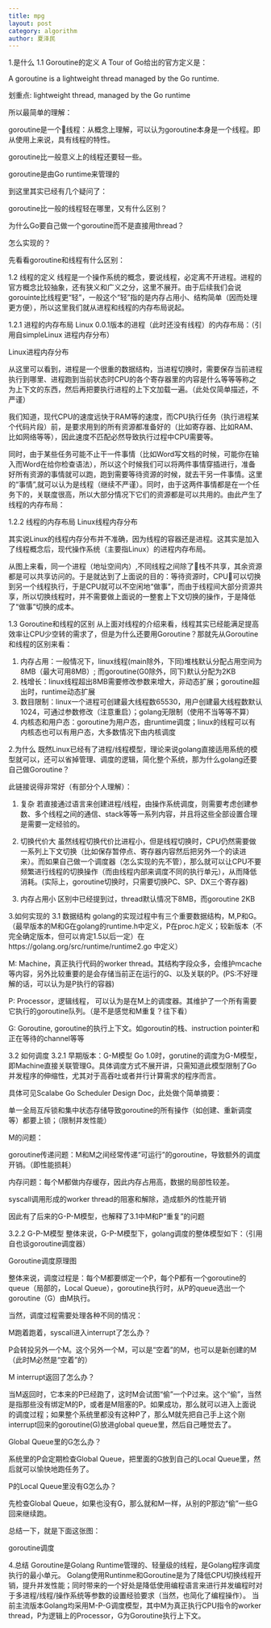 ```yaml
---
title: mpg
layout: post
category: algorithm
author: 夏泽民
---
```

1.是什么
1.1 Goroutine的定义
A Tour of Go给出的官方定义是：

A goroutine is a lightweight thread managed by the Go runtime.
<!-- more -->


划重点: lightweight thread, managed by the Go runtime

所以最简单的理解：

goroutine是一个线程：从概念上理解，可以认为goroutine本身是一个线程。即从使用上来说，具有线程的特性。

goroutine比一般意义上的线程还要轻一些。

goroutine是由Go runtime来管理的

到这里其实已经有几个疑问了：

goroutine比一般的线程轻在哪里，又有什么区别？

为什么Go要自己做一个goroutine而不是直接用thread？

怎么实现的？

先看看goroutine和线程有什么区别：

1.2 线程的定义
线程是一个操作系统的概念，要说线程，必定离不开进程。进程的官方概念比较抽象，还有狭义和广义之分，这里不展开。由于后续我们会说gorouinte比线程更“轻”，一般这个“轻”指的是内存占用小、结构简单（因而处理更方便），所以这里我们就从进程和线程的内存布局说起。

1.2.1 进程的内存布局
Linux 0.0.1版本的进程（此时还没有线程）的内存布局：（引用自simpleLinux 进程内存分布）

Linux进程内存分布

从这里可以看到，进程是一个很重的数据结构，当进程切换时，需要保存当前进程执行到哪里、进程跑到当前状态时CPU的各个寄存器里的内容是什么等等等称之为上下文的东西，然后再把要执行进程的上下文加载一遍。（此处仅简单描述，不严谨）

我们知道，现代CPU的速度远快于RAM等的速度，而CPU执行任务（执行进程某个代码片段）前，是要求用到的所有资源都准备好的（比如寄存器、比如RAM、比如网络等等），因此速度不匹配必然导致执行过程中CPU需要等。

同时，由于某些任务可能不止干一件事情（比如Word写文档的时候，可能你在输入而Word在给你检查语法），所以这个时候我们可以将两件事情穿插进行，准备好所有资源的事情就可以跑，跑到需要等待资源的时候，就去干另一件事情。这里的“事情”,就可以认为是线程（继续不严谨）。同时，由于这两件事情都是在一个任务下的，关联度很高，所以大部分情况下它们的资源都是可以共用的。由此产生了线程的内存布局：

1.2.2 线程的内存布局
Linux线程内存分布

其实说Linux的线程内存分布并不准确，因为线程的容器还是进程。这其实是加入了线程概念后，现代操作系统（主要指Linux）的进程内存布局。

从图上来看，同一个进程（地址空间内）,不同线程之间除了栈不共享，其余资源都是可以共享访问的。于是就达到了上面说的目的：等待资源时，CPU可以切换到另一个线程执行，于是CPU就可以不空闲地“做事”，而由于线程间大部分资源共享，所以切换线程时，并不需要做上面说的一整套上下文切换的操作，于是降低了“做事”切换的成本。

1.3 Goroutine和线程的区别
从上面对线程的介绍来看，线程其实已经能满足提高效率让CPU少空转的需求了，但是为什么还要用Goroutine？那就先从Goroutine和线程的区别来看：

1) 内存占用：一般情况下，linux线程(main除外，下同)堆栈默认分配占用空间为8MB（最大可用8MB）; 而goroutine(G0除外，同下)默认分配为2KB
2) 栈增长：linux线程超出8MB需要修改参数来增大，非动态扩展；goroutine超出时，runtime动态扩展
3) 数目限制：linux一个进程可创建最大线程数65530，用户创建最大线程数默认1024，可通过参数修改（注意重启）；golang无限制（使用不当等等不算）
4) 内核态和用户态：goroutine为用户态，由runtime调度；linux的线程可以有内核态也可以有用户态，大多数情况下由内核调度

2.为什么
既然Linux已经有了进程/线程模型，理论来说golang直接适用系统的模型就可以，还可以省掉管理、调度的逻辑，简化整个系统，那为什么golang还要自己做Goroutine？

此链接说得非常好（有部分个人理解）：

1) 复杂 若直接通过语言来创建进程/线程，由操作系统调度，则需要考虑创建参数、多个线程之间的通信、stack等等一系列内容，并且将这些全部设置合理是需要一定经验的。

2) 切换代价大 虽然线程切换代价比进程小，但是线程切换时，CPU仍然需要做一系列上下文切换（比如保存暂停点、寄存器内容然后把另外一个的读进来）。而如果自己做一个调度器（怎么实现的先不管），那么就可以让CPU不要频繁进行线程的切换操作（而由线程内部来调度不同的执行单元），从而降低消耗。(实际上，goroutine切换时，只需要切换PC、SP、DX三个寄存器)

3) 内存占用小 区别中已经提到过，thread默认情况下8MB，而goroutine 2KB

3.如何实现的
3.1 数据结构
golang的实现过程中有三个重要数据结构，M,P和G。（最早版本的M和G在golang的runtime.h中定义，P在proc.h定义；较新版本（不完全确定版本，但可以肯定1.5以后一定）在https://golang.org/src/runtime/runtime2.go 中定义）

M: Machine，真正执行代码的worker thread。其结构字段众多，会维护mcache等内容，另外比较重要的是会存储当前正在运行的G、以及关联的P。(PS:不好理解的话，可以认为是P执行的容器)

P: Processor，逻辑线程， 可以认为是在M上的调度器。其维护了一个所有需要它执行的goroutine队列。（是不是感觉和M重复？往下看）

G: Goroutine, goroutine的执行上下文。如goroutin的栈、instruction pointer和正在等待的channel等等

3.2 如何调度
3.2.1 早期版本：G-M模型
Go 1.0时，gorutine的调度为G-M模型，即Machine直接关联管理G。具体调度方式不展开讲，只需知道此模型限制了Go并发程序的伸缩性，尤其对于高吞吐或者并行计算需求的程序而言。

具体可见Scalabe Go Scheduler Design Doc，此处做个简单摘要：

单一全局互斥锁和集中状态存储导致goroutine的所有操作（如创建、重新调度等）都要上锁；（限制并发性能）

M的问题：

goroutine传递问题：M和M之间经常传递“可运行”的goroutine，导致额外的调度开销。（即性能损耗）

内存问题：每个M都做内存缓存，因此内存占用高，数据的局部性较差。

syscall调用形成的worker thread的阻塞和解除，造成额外的性能开销

因此有了后来的G-P-M模型，也解释了3.1中M和P“重复”的问题

3.2.2 G-P-M模型
整体来说，G-P-M模型下，golang调度的整体模型如下：（引用自也谈goroutine调度器）

Goroutine调度原理图

整体来说，调度过程是：每个M都要绑定一个P，每个P都有一个goroutine的queue（局部的，Local Queue），goroutine执行时，从P的queue选出一个goroutine（G）由M执行。

当然，调度过程需要处理各种不同的情况：

M跑着跑着，syscall进入interrupt了怎么办？

P会转投另外一个M。这个另外一个M，可以是“空着”的M，也可以是新创建的M（此时M必然是“空着”的）

M interrupt返回了怎么办？

当M返回时，它本来的P已经跑了，这时M会试图“偷”一个P过来。这个“偷”，当然是指那些没有绑定M的P，或者是M阻塞的P。如果成功，那么就可以进入上面说的调度过程；如果整个系统里都没有这种P了，那么M就先把自己手上这个刚interrupt回来的goroutine(G)放进global queue里，然后自己睡觉去了。

Global Queue里的G怎么办？

系统里的P会定期检查Global Queue，把里面的G放到自己的Local Queue里，然后就可以愉快地跑任务了。

P的Local Queue里没有G怎么办？

先检查Global Queue，如果也没有G，那么就和M一样，从别的P那边“偷”一些G回来继续跑。

总结一下，就是下面这张图：

goroutine调度

4.总结
Goroutine是Golang Runtime管理的、轻量级的线程，是Golang程序调度执行的最小单元。
Golang使用Runtinme和Goroutine是为了降低CPU切换线程开销，提升并发性能；同时带来的一个好处是降低使用编程语言来进行并发编程时对于多进程/线程/操作系统等参数的设置经验要求（当然，也简化了编程操作）。
当前主流版本Golang均采用M-P-G调度模型，其中M为真正执行CPU指令的worker thread，P为逻辑上的Processor，G为Goroutine执行上下文。

